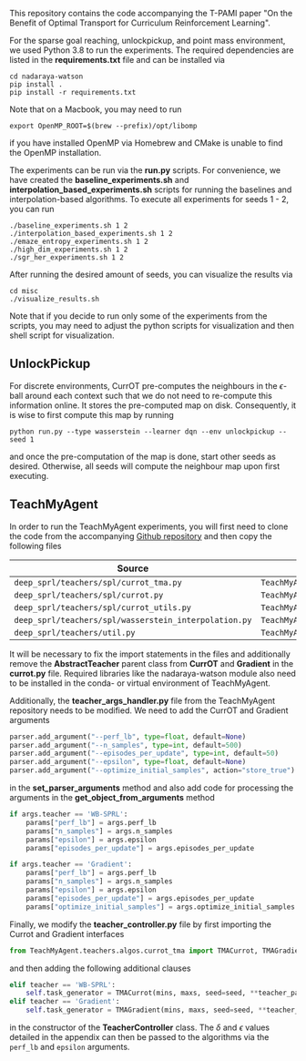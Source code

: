 This repository contains the code accompanying the T-PAMI paper "On the Benefit of Optimal Transport for Curriculum Reinforcement Learning". 

For the sparse goal reaching, unlockpickup, and point mass environment, we used Python 3.8 to run the experiments. The required dependencies are 
listed in the **requirements.txt** file and can be installed via
```shell script
cd nadaraya-watson
pip install .
pip install -r requirements.txt
```
Note that on a Macbook, you may need to run 
```shell script
export OpenMP_ROOT=$(brew --prefix)/opt/libomp 
```
if you have installed OpenMP via Homebrew and CMake is unable to find the OpenMP installation.

The experiments can be run via the **run.py** scripts. For convenience, we have created the **baseline_experiments.sh** 
and **interpolation_based_experiments.sh** scripts for running the baselines and interpolation-based algorithms.
To execute all experiments for seeds 1 - 2, you can run
```shell script
./baseline_experiments.sh 1 2
./interpolation_based_experiments.sh 1 2
./emaze_entropy_experiments.sh 1 2
./high_dim_experiments.sh 1 2
./sgr_her_experiments.sh 1 2
```
After running the desired amount of seeds, you can visualize the results via
```shell script
cd misc
./visualize_results.sh
```
Note that if you decide to run only some of the experiments from the scripts, you may need to adjust the python
scripts for visualization and then shell script for visualization.

## UnlockPickup

For discrete environments, CurrOT pre-computes the neighbours in the $\epsilon$-ball around each context such
that we do not need to re-compute this information online. It stores the pre-computed map on disk. Consequently,
it is wise to first compute this map by running 
`````shell
python run.py --type wasserstein --learner dqn --env unlockpickup --seed 1
`````
and once the pre-computation of the map is done, start other seeds as desired. Otherwise, all seeds will compute
the neighbour map upon first executing.

## TeachMyAgent

In order to run the TeachMyAgent experiments, you will first need to clone the code from the 
accompanying [Github repository](https://github.com/flowersteam/TeachMyAgent) and then copy the
following files

| Source | Destination |
|--------|-------------|
| `deep_sprl/teachers/spl/currot_tma.py` | `TeachMyAgent/teachers/algos/currot_tma.py` |
| `deep_sprl/teachers/spl/currot.py` | `TeachMyAgent/teachers/algos/currot.py` |
| `deep_sprl/teachers/spl/currot_utils.py` | `TeachMyAgent/teachers/algos/currot_internal/currot_utils.py` |
| `deep_sprl/teachers/spl/wasserstein_interpolation.py` | `TeachMyAgent/teachers/algos/currot_internal/wasserstein_interpolation.py` |
| `deep_sprl/teachers/util.py` | `TeachMyAgent/teachers/algos/currot_internal/util.py` |

It will be necessary to fix the import statements in the files and additionally remove the **AbstractTeacher** parent class
from **CurrOT** and **Gradient** in the **currot.py** file. Required libraries like the nadaraya-watson module also need
to be installed in the conda- or virtual environment of TeachMyAgent.

Additionally, the **teacher_args_handler.py** file from the TeachMyAgent repository needs to be modified. We need
to add the CurrOT and Gradient arguments
```python
parser.add_argument("--perf_lb", type=float, default=None)
parser.add_argument("--n_samples", type=int, default=500)
parser.add_argument("--episodes_per_update", type=int, default=50)
parser.add_argument("--epsilon", type=float, default=None)
parser.add_argument("--optimize_initial_samples", action="store_true")
```
in the **set_parser_arguments** method and also add code for processing the arguments in the **get_object_from_arguments**
method
```python
if args.teacher == 'WB-SPRL':
    params["perf_lb"] = args.perf_lb
    params["n_samples"] = args.n_samples
    params["epsilon"] = args.epsilon
    params["episodes_per_update"] = args.episodes_per_update

if args.teacher == 'Gradient':
    params["perf_lb"] = args.perf_lb
    params["n_samples"] = args.n_samples
    params["epsilon"] = args.epsilon
    params["episodes_per_update"] = args.episodes_per_update
    params["optimize_initial_samples"] = args.optimize_initial_samples
```

Finally, we modify the **teacher_controller.py** file by first importing the Currot and Gradient interfaces
```python
from TeachMyAgent.teachers.algos.currot_tma import TMACurrot, TMAGradient
```
and then adding the following additional clauses
```python
elif teacher == 'WB-SPRL':
    self.task_generator = TMACurrot(mins, maxs, seed=seed, **teacher_params)
elif teacher == 'Gradient':
    self.task_generator = TMAGradient(mins, maxs, seed=seed, **teacher_params)
```
in the constructor of the **TeacherController** class. The $`\delta`$ and $`\epsilon`$ values detailed in the appendix 
can then be passed to the algorithms via the `perf_lb` and `epsilon` arguments.
